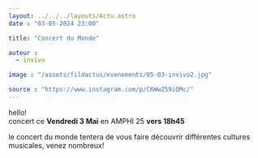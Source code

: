 ```yaml
---
layout: ../../../layouts/Actu.astro
date : "03-05-2024 23:00"

title: "Concert du Monde"

auteur :
  - invivo

image : "/assets/fildactus/evenements/05-03-invivo2.jpg"

source : "https://www.instagram.com/p/C6WwZ59iQMc/"
---
```


hello!  
concert ce __Vendredi 3 Mai__ en AMPHI 25 __vers 18h45__

le concert du monde tentera de vous faire découvrir différentes cultures musicales, venez nombreux!